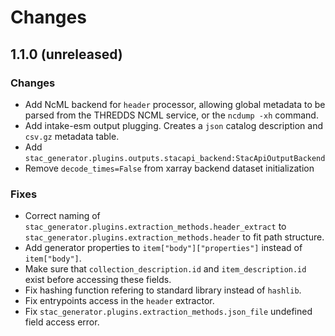 # Changes

## 1.1.0 (unreleased)

### Changes
- Add NcML backend for `header` processor, allowing global metadata to be parsed from the THREDDS NCML service, or the 
  `ncdump -xh` command.
- Add intake-esm output plugging. Creates a `json` catalog description and `csv.gz` metadata table.
- Add `stac_generator.plugins.outputs.stacapi_backend:StacApiOutputBackend`
- Remove `decode_times=False` from xarray backend dataset initialization

### Fixes
- Correct naming of `stac_generator.plugins.extraction_methods.header_extract` to 
  `stac_generator.plugins.extraction_methods.header` to fit path structure.
- Add generator properties to `item["body"]["properties"]` instead of `item["body"]`.
- Make sure that `collection_description.id` and `item_description.id` exist before accessing these fields.
- Fix hashing function refering to standard library instead of `hashlib`.
- Fix entrypoints access in the `header` extractor.
- Fix `stac_generator.plugins.extraction_methods.json_file` undefined field access error.
